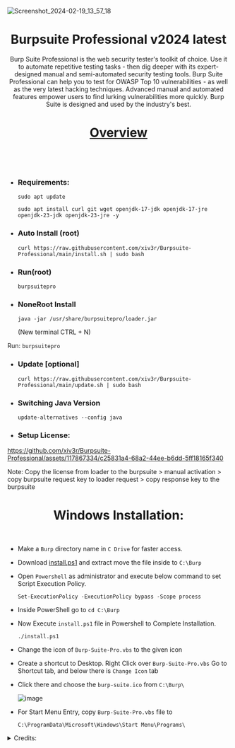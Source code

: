 ![Screenshot_2024-02-19_13_57_18](https://github.com/xiv3r/BurpSuite-Professional-Latest/assets/117867334/f2864887-1714-45dd-8527-81e5570cc6bf)

# <h1 align="center"> Burpsuite Professional v2024 latest </h1>

<p align="center"> Burp Suite Professional is the web security tester's toolkit of choice. Use it to automate repetitive testing tasks - then dig deeper with its expert-designed manual and semi-automated security testing tools. Burp Suite Professional can help you to test for OWASP Top 10 vulnerabilities - as well as the very latest hacking techniques. Advanced manual and automated features empower users to find lurking vulnerabilities more quickly. Burp Suite is designed and used by the industry's best.</p>

<h1 align="center">

[Overview](https://portswigger.net/burp/pro)
 </h1>
 
<br></br>

- ### Requirements:

      sudo apt update
    
      sudo apt install curl git wget openjdk-17-jdk openjdk-17-jre openjdk-23-jdk openjdk-23-jre -y
    
                                           
- ### Auto Install (root)

      curl https://raw.githubusercontent.com/xiv3r/Burpsuite-Professional/main/install.sh | sudo bash

- ### Run(root)

      burpsuitepro


- ### NoneRoot Install

      java -jar /usr/share/burpsuitepro/loader.jar
  
    (New terminal CTRL + N)

 Run: `burpsuitepro`


- ### Update [optional]

      curl https://raw.githubusercontent.com/xiv3r/Burpsuite-Professional/main/update.sh | sudo bash

- ### Switching Java Version

      update-alternatives --config java

- ### Setup License:

https://github.com/xiv3r/Burpsuite-Professional/assets/117867334/c25831a4-68a2-44ee-b6dd-5ff18165f340

Note: Copy the license from loader to the burpsuite > manual activation > copy burpsuite request key to loader request >  copy response key to the burpsuite
     
# <h1 align="center"> Windows Installation: </h1>

<br>


   
- Make a `Burp` directory name in `C Drive` for faster access.

- Download [install.ps1](https://codeload.github.com/xiv3r/Burpsuite-Professional/zip/refs/heads/main) and extract move the file inside to `C:\Burp`

- Open `Powershell` as administrator and execute below command to set Script Execution Policy.


      Set-ExecutionPolicy -ExecutionPolicy bypass -Scope process

- Inside PowerShell go to `cd C:\Burp`

- Now Execute `install.ps1` file in Powershell to Complete Installation.

      ./install.ps1
 
- Change the icon of `Burp-Suite-Pro.vbs` to the given icon 

- Create a shortcut to Desktop. Right Click over `Burp-Suite-Pro.vbs` Go to Shortcut tab, and below there is `Change Icon` tab

- Click there and choose the `burp-suite.ico` from `C:\Burp\`

   ![image](https://user-images.githubusercontent.com/29830064/230825172-16c9cfba-4bca-46a4-86df-b352a4330b12.png)

- For Start Menu Entry, copy `Burp-Suite-Pro.vbs` file to 

      C:\ProgramData\Microsoft\Windows\Start Menu\Programs\

<details><summary>Credits:</summary>
      
* loader.jar 👉 [h3110w0r1d-y](https://github.com/h3110w0r1d-y/BurpLoaderKeygen)
* Modified from [cyb3rzest](https://github.com/cyb3rzest/Burp-Suite-Pro)
</details>

